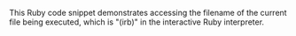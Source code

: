 This Ruby code snippet demonstrates accessing the filename of the current file being executed, which is "(irb)" in the interactive Ruby interpreter.
